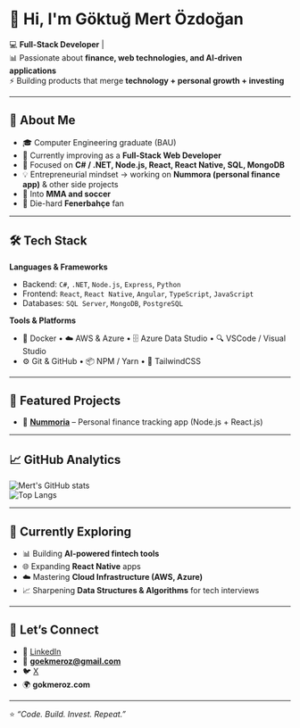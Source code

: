 # 👋 Hi, I'm Göktuğ Mert Özdoğan  

💻 **Full-Stack Developer** |  
📊 Passionate about **finance, web technologies, and AI-driven applications**  
⚡ Building products that merge **technology + personal growth + investing**

---

## 🚀 About Me
- 🎓 Computer Engineering graduate (BAU)  
- 🏦 Currently improving as a **Full-Stack Web Developer**  
- 🔧 Focused on **C# / .NET, Node.js, React, React Native, SQL, MongoDB**  
- 💡 Entrepreneurial mindset → working on **Nummora (personal finance app)** & other side projects  
- 🥋 Into **MMA and soccer**  
- 💛 Die-hard **Fenerbahçe** fan  

---

## 🛠️ Tech Stack

**Languages & Frameworks**  
- Backend: `C#`, `.NET`, `Node.js`, `Express`, `Python`  
- Frontend: `React`, `React Native`, `Angular`, `TypeScript`, `JavaScript`  
- Databases: `SQL Server`, `MongoDB`, `PostgreSQL`  

**Tools & Platforms**  
- 🐳 Docker • ☁️ AWS & Azure • 🗄️ Azure Data Studio • 🔍 VSCode / Visual Studio  
- ⚙️ Git & GitHub • 📦 NPM / Yarn • 🎨 TailwindCSS  

---

## 📌 Featured Projects
- 🔹 [**Nummoria**](https://github.com/gokmeroz/nummora) – Personal finance tracking app (Node.js + React.js)    

---

## 📈 GitHub Analytics

![Mert's GitHub stats](https://github-readme-stats.vercel.app/api?username=gokmeroz&show_icons=true&theme=tokyonight)  
![Top Langs](https://github-readme-stats.vercel.app/api/top-langs/?username=gokmeroz&layout=compact&theme=tokyonight)  

---

## 🌱 Currently Exploring
- 📊 Building **AI-powered fintech tools**  
- 🌐 Expanding **React Native** apps  
- ☁️ Mastering **Cloud Infrastructure (AWS, Azure)**  
- 📈 Sharpening **Data Structures & Algorithms** for tech interviews  

---

## 💬 Let’s Connect
- 💼 [LinkedIn](https://www.linkedin.com/in/goktugmertozdogan)  
- 📧 **goekmeroz@gmail.com**  
- 🐦 [X](https://x.com/gokmeroz_dev)
- 🌍 **gokmeroz.com**

---

⭐️ *“Code. Build. Invest. Repeat.”*  
